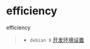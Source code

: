 # efficiency
efficiency



> + ```debian 9``` [开发环境设置](https://github.com/lixiang4u/efficiency/blob/master/debian-develop-env-setup.md)


